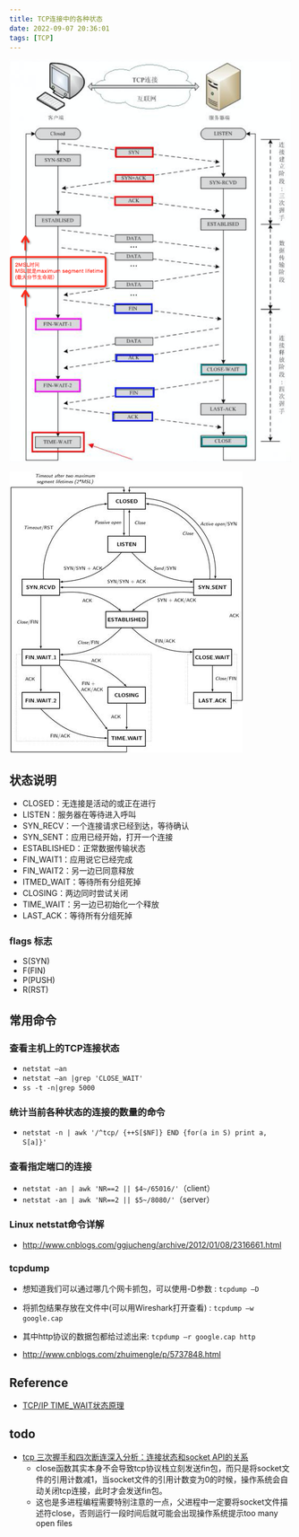 ```yaml
---
title: TCP连接中的各种状态
date: 2022-09-07 20:36:01
tags: [TCP]
---
```


![](20220907-TCP连接中的各种状态/TCP三次握手四次挥手.png)

![](20220907-TCP连接中的各种状态/TCP状态变化.png)


## 状态说明
+ CLOSED：无连接是活动的或正在进行
+ LISTEN：服务器在等待进入呼叫
+ SYN_RECV：一个连接请求已经到达，等待确认
+ SYN_SENT：应用已经开始，打开一个连接
+ ESTABLISHED：正常数据传输状态
+ FIN_WAIT1：应用说它已经完成
+ FIN_WAIT2：另一边已同意释放
+ ITMED_WAIT：等待所有分组死掉
+ CLOSING：两边同时尝试关闭
+ TIME_WAIT：另一边已初始化一个释放
+ LAST_ACK：等待所有分组死掉

### flags 标志
+ S(SYN)
+ F(FIN)
+ P(PUSH)
+ R(RST)


## 常用命令

### 查看主机上的TCP连接状态
+ `netstat –an`
+ `netstat –an |grep 'CLOSE_WAIT'`
+ `ss -t -n|grep 5000`

### 统计当前各种状态的连接的数量的命令
+ `netstat -n | awk '/^tcp/ {++S[$NF]} END {for(a in S) print a, S[a]}'`


### 查看指定端口的连接
+ `netstat -an | awk 'NR==2 || $4~/65016/'`（client）
+ `netstat -an | awk 'NR==2 || $5~/8080/'`（server）

### Linux netstat命令详解
+ <http://www.cnblogs.com/ggjucheng/archive/2012/01/08/2316661.html>

### tcpdump
+ 想知道我们可以通过哪几个网卡抓包，可以使用-D参数 : `tcpdump –D`
+ 将抓包结果存放在文件中(可以用Wireshark打开查看) : `tcpdump –w google.cap`
+ 其中http协议的数据包都给过滤出来: `tcpdump –r google.cap http`

+ <http://www.cnblogs.com/zhuimengle/p/5737848.html>

## Reference
+ [TCP/IP TIME_WAIT状态原理](http://elf8848.iteye.com/blog/1739571) 

## todo
+ [tcp 三次握手和四次断连深入分析：连接状态和socket API的关系](https://blog.csdn.net/yunhua_lee/article/details/40513677)
    - close函数其实本身不会导致tcp协议栈立刻发送fin包，而只是将socket文件的引用计数减1，当socket文件的引用计数变为0的时候，操作系统会自动关闭tcp连接，此时才会发送fin包。
    - 这也是多进程编程需要特别注意的一点，父进程中一定要将socket文件描述符close，否则运行一段时间后就可能会出现操作系统提示too many open files

